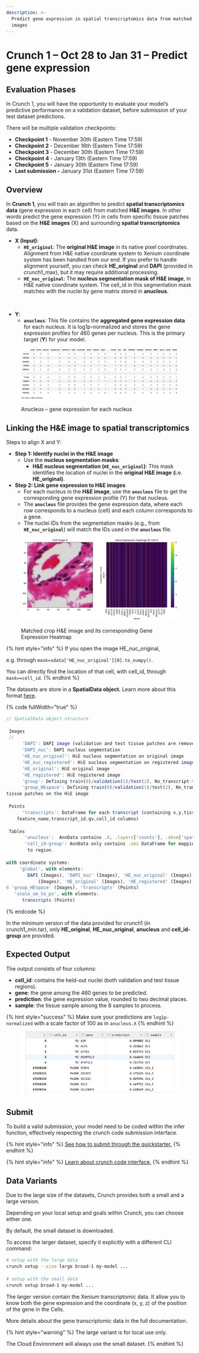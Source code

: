 ```yaml
---
description: >-
  Predict gene expression in spatial transcriptomics data from matched pathology
  images
---
```


# Crunch 1 – Oct 28 to Jan 31 – Predict gene expression

## Evaluation Phases

In Crunch 1, you will have the opportunity to evaluate your model’s predictive performance on a validation dataset, before submission of your test dataset predictions.

There will be multiple validation checkpoints:

* **Checkpoint 1** - November 30th (Eastern Time 17:59)
* **Checkpoint 2** - December 16th (Eastern Time 17:59)
* **Checkpoint 3** - December 30th (Eastern Time 17:59)
* **Checkpoint 4** - January 13th (Eastern Time 17:59)
* **Checkpoint 5** - January 30th (Eastern Time 17:59)
* **Last submission -** January 31st (Eastern Time 17:59)

## Overview

In **Crunch 1**, you will train an algorithm to predict **spatial transcriptomics data** (gene expression in each cell) from matched **H\&E images**. In other words predict the gene expression (Y) in cells from specific tissue patches based on the **H\&E images** (X) and surrounding **spatial transcriptomics** data.

* **X (Input)**:&#x20;
  * **`HE_original`**: The **original H\&E image** in its native pixel coordinates. Alignment from H\&E native coordinate system to Xenium coordinate system has been handled from our end. If you prefer to handle alignment yourself, you can check **HE\_original** and **DAPI** (provided in crunch1\_max), but it may require additional processing.
  * **`HE_nuc_original`**: The **nucleus segmentation mask of H\&E image**, in H\&E native coordinate system. The cell\_id in this segmentation mask matches with the nuclei by gene matrix stored in **anucleus**.

<figure><img src="../../../.gitbook/assets/Capture d’écran 2024-10-28 à 17.20.50.png" alt=""><figcaption></figcaption></figure>

* **Y**:
  * **`anucleus`**: This file contains the **aggregated gene expression data** for each nucleus. It is log1p-normalized and stores the gene expression profiles for 460 genes per nucleus. This is the primary target (**Y**) for your model.

<figure><img src="../../../.gitbook/assets/image (3).png" alt=""><figcaption><p>Anucleus – gene expression for each nucleus</p></figcaption></figure>

## Linking the H\&E image to spatial transcriptomics

Steps to align X and Y:

* **Step 1: Identify nuclei in the H\&E image**
  * Use the **nucleus segmentation masks**:
    * **H\&E nucleus segmentation (`HE_nuc_original`)**: This mask identifies the location of nuclei in the **original H\&E image** **(**&#x69;.e. **HE\_original)**.
* **Step 2: Link gene expression to H\&E images**
  * For each nucleus in the **H\&E image**, use the **`anucleus`** file to get the corresponding gene expression profile (Y) for that nucleus.
  * The **`anucleus`** file provides the gene expression data, where each row corresponds to a nucleus (cell) and each column corresponds to a gene.
  * The nuclei IDs from the segmentation masks (e.g., from **`HE_nuc_original`**) will match the IDs used in the **`anucleus`** file.

<figure><img src="../../../.gitbook/assets/image (1).png" alt=""><figcaption><p>Matched  crop H&#x26;E image and its corresponding Gene Expression Heatmap</p></figcaption></figure>

{% hint style="info" %}
If you open the image HE\_nuc\_original,&#x20;

e.g. through `mask=sdata['HE_nuc_original'][0].to_numpy()`.

You can directly find the location of that cell, with cell\_id, through `mask==cell_id`.
{% endhint %}

The datasets are store in a **SpatialData object.** Learn more about this format [here](https://spatialdata.scverse.org/en/stable/generated/spatialdata.SpatialData.html).

{% code fullWidth="true" %}
```javascript
// SpatialData object structure

 Images
 // 
      'DAPI': DAPI image (validation and test tissue patches are removed)
      'DAPI_nuc': DAPI nucleus segmentation
      'HE_nuc_original': H&E nucleus segmentation on original image
      'HE_nuc_registered': H&E nucleus segmentation on registered image (registered to DAPI image)
      'HE_original': H&E original image
      'HE_registered': H&E registered image
      'group': Defining train(0)/validation(1)/test(2), No_transcript-train(4) tissue patches
      'group_HEspace': Defining train(0)/validation(1)/test(2), No_transcript-train(4)
tissue patches on the H&E image
 
 Points
      'transcripts': DataFrame for each transcript (containing x,y,tissue patch,z_location,
    feature_name,transcript_id,qv,cell_id columns)
 
 Tables
       'anucleus':  AnnData contains .X, .layers['counts'], .obsm['spatial']
       'cell_id-group': AnnData only contains .obs DataFrame for mapping of cell_id
        to region.

with coordinate systems:
     'global', with elements:
        DAPI (Images), 'DAPI_nuc' (Images), 'HE_nuc_original' (Images), 'HE_nuc_registered'
            (Images), 'HE_original' (Images), 'HE_registered' (Images), 'group' (Images),
6 'group_HEspace' (Images), 'transcripts' (Points)
   'scale_um_to_px', with elements:
      transcripts (Points)
```
{% endcode %}

In the minimum version of the data provided for crunch1 (in crunch1\_min.tar), only **HE\_original**, **HE\_nuc\_original**, **anucleus** and **cell\_id-group** are provided.

## Expected Output

The output consists of four columns:

* **cell\_id**: contains the held-out nuclei (both validation and test tissue regions).
* **gene**: the gene among the 460 genes to be predicted.
* **prediction**: the gene expression value, rounded to two decimal places.
* **sample**: the tissue sample among the 8 samples to process.

{% hint style="success" %}
Make sure your predictions are `log1p-normalized` with a scale factor of 100 as in `anucleus.X`
{% endhint %}

<div align="center" data-full-width="true"><figure><img src="../../../.gitbook/assets/predictions_example.png" alt=""><figcaption></figcaption></figure></div>

## Submit

To build a valid submission, your model need to be coded within the infer function, effectively respecting the crunch code submission interface.

{% hint style="info" %}
[See how to submit through the quickstarter.](https://github.com/crunchdao/quickstarters/blob/master/competitions/broad-1/quickstarters/random-submission/random-submission.ipynb)
{% endhint %}

{% hint style="info" %}
[Learn about crunch code interface.](../../code-interface.md)
{% endhint %}

## Data Variants

Due to the large size of the datasets, Crunch provides both a small and a large version.

Depending on your local setup and goals within Crunch, you can choose either one.

By default, the small dataset is downloaded.

To access the larger dataset, specify it explicitly with a different CLI command:

```bash
# setup with the large data
crunch setup --size large broad-1 my-model ...

# setup with the small data
crunch setup broad-1 my-model ...
```

The larger version contain the Xenium transcriptomic data. It allow you to know both the gene expression and the coordinate (x, y, z) of the position of the gene in the Cells.

More details about the gene transcriptomic data in the full documentation.

{% hint style="warning" %}
The large variant is for local use only.

The Cloud Environment will always use the small dataset.
{% endhint %}
